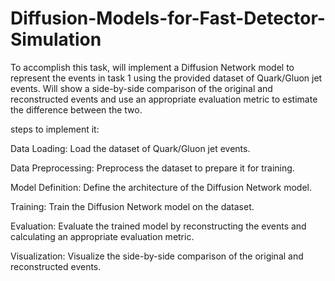 # Diffusion-Models-for-Fast-Detector-Simulation

To accomplish this task, will implement a Diffusion Network model to represent the events in task 1 using the provided dataset of Quark/Gluon jet events. Will show a side-by-side comparison of the original and reconstructed events and use an appropriate evaluation metric to estimate the difference between the two.

steps to implement it:

Data Loading: Load the dataset of Quark/Gluon jet events.

Data Preprocessing: Preprocess the dataset to prepare it for training.

Model Definition: Define the architecture of the Diffusion Network model.

Training: Train the Diffusion Network model on the dataset.

Evaluation: Evaluate the trained model by reconstructing the events and calculating an appropriate evaluation metric.

Visualization: Visualize the side-by-side comparison of the original and reconstructed events.
